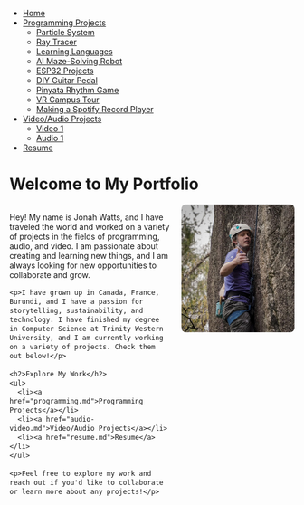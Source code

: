 <link rel="stylesheet" type="text/css" href="assets/styles.css">

<nav>
  <ul>
    <li><a href="index">Home</a></li>
    <li>
      <a href="programming">Programming Projects</a>
      <ul>
        <li><a href="project1.html">Particle System</a></li>
        <li><a href="project2.html">Ray Tracer</a></li>
        <li><a href="project3.html">Learning Languages</a></li>
        <li><a href="project4.html">AI Maze-Solving Robot</a></li>
        <li><a href="project5.html">ESP32 Projects</a></li>
        <li><a href="project6.html">DIY Guitar Pedal</a></li>
        <li><a href="project7.html">Pinyata Rhythm Game</a></li>
        <li><a href="project8.html">VR Campus Tour</a></li>
        <li><a href="project9.html">Making a Spotify Record Player</a></li>
      </ul>
    </li>
    <li>
      <a href="audio-video">Video/Audio Projects</a>
      <ul>
        <li><a href="video1.html">Video 1</a></li>
        <li><a href="audio1.html">Audio 1</a></li>
        <!-- Add more projects as needed -->
      </ul>
    </li>
    <li><a href="resume">Resume</a></li>
  </ul>
</nav>

<h1>Welcome to My Portfolio</h1>

<div style="display: flex; align-items: flex-start;">
  <div style="flex: 1;">
    <p>Hey! My name is Jonah Watts, and I have traveled the world and worked on a variety of projects in the fields of programming, audio, and video. I am passionate about creating and learning new things, and I am always looking for new opportunities to collaborate and grow.</p>
    
    <p>I have grown up in Canada, France, Burundi, and I have a passion for storytelling, sustainability, and technology. I have finished my degree in Computer Science at Trinity Western University, and I am currently working on a variety of projects. Check them out below!</p>

    <h2>Explore My Work</h2>
    <ul>
      <li><a href="programming.md">Programming Projects</a></li>
      <li><a href="audio-video.md">Video/Audio Projects</a></li>
      <li><a href="resume.md">Resume</a></li>
    </ul>
    
    <p>Feel free to explore my work and reach out if you'd like to collaborate or learn more about any projects!</p>
  </div>
  
  <div style="flex: 0 0 200px; margin-left: 20px;">
    <img src="assets/Jonah.png" alt="Jonah Watts" style="width: 100%; border-radius: 8px;">
  </div>
</div>
